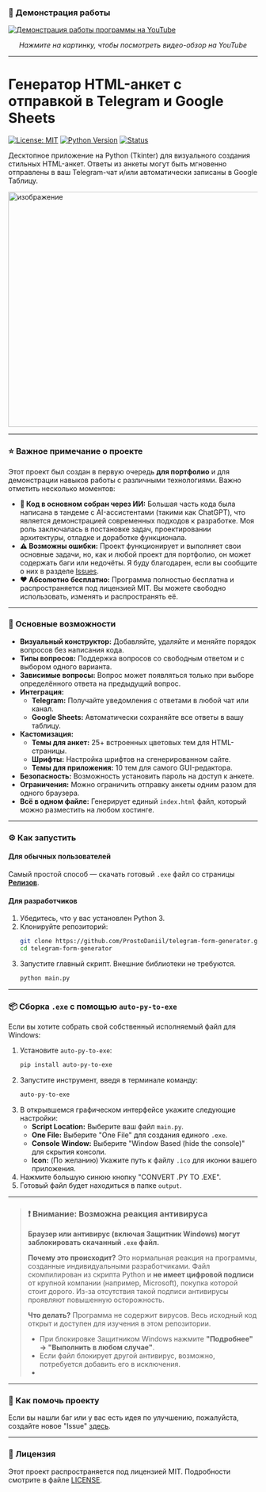 ### 🎥 Демонстрация работы

[![Демонстрация работы программы на YouTube](https://img.youtube.com/vi/6T9xJBeij1U/0.jpg)](https://www.youtube.com/watch?v=6T9xJBeij1U)

*<p align="center">Нажмите на картинку, чтобы посмотреть видео-обзор на YouTube</p>*

---

# Генератор HTML-анкет с отправкой в Telegram и Google Sheets

[![License: MIT](https://img.shields.io/badge/License-MIT-yellow.svg)](https://opensource.org/licenses/MIT)
[![Python Version](https://img.shields.io/badge/python-3.x-blue.svg)](https://www.python.org/)
[![Status](https://img.shields.io/badge/status-active-success.svg)]()

Десктопное приложение на Python (Tkinter) для визуального создания стильных HTML-анкет. Ответы из анкеты могут быть мгновенно отправлены в ваш Telegram-чат и/или автоматически записаны в Google Таблицу.

<img width="1886" height="475" alt="изображение" src="https://github.com/user-attachments/assets/fe2058da-66aa-44c7-9f09-747c10f6e074" />


---

### ⭐ Важное примечание о проекте

Этот проект был создан в первую очередь **для портфолио** и для демонстрации навыков работы с различными технологиями. Важно отметить несколько моментов:

*   **🤖 Код в основном собран через ИИ:** Большая часть кода была написана в тандеме с AI-ассистентами (такими как ChatGPT), что является демонстрацией современных подходов к разработке. Моя роль заключалась в постановке задач, проектировании архитектуры, отладке и доработке функционала.
*   **⚠️ Возможны ошибки:** Проект функционирует и выполняет свои основные задачи, но, как и любой проект для портфолио, он может содержать баги или недочёты. Я буду благодарен, если вы сообщите о них в разделе [Issues](https://github.com/ProstoDaniil/telegram-form-generator/issues).
*   **❤️ Абсолютно бесплатно:** Программа полностью бесплатна и распространяется под лицензией MIT. Вы можете свободно использовать, изменять и распространять её.

---

### 🚀 Основные возможности

- **Визуальный конструктор:** Добавляйте, удаляйте и меняйте порядок вопросов без написания кода.
- **Типы вопросов:** Поддержка вопросов со свободным ответом и с выбором одного варианта.
- **Зависимые вопросы:** Вопрос может появляться только при выборе определённого ответа на предыдущий вопрос.
- **Интеграция:**
  - **Telegram:** Получайте уведомления с ответами в любой чат или канал.
  - **Google Sheets:** Автоматически сохраняйте все ответы в вашу таблицу.
- **Кастомизация:**
  - **Темы для анкет:** 25+ встроенных цветовых тем для HTML-страницы.
  - **Шрифты:** Настройка шрифтов на сгенерированном сайте.
  - **Темы для приложения:** 10 тем для самого GUI-редактора.
- **Безопасность:** Возможность установить пароль на доступ к анкете.
- **Ограничения:** Можно ограничить отправку анкеты одним разом для одного браузера.
- **Всё в одном файле:** Генерирует единый `index.html` файл, который можно разместить на любом хостинге.

---

### ⚙️ Как запустить

#### Для обычных пользователей

Самый простой способ — скачать готовый `.exe` файл со страницы [**Релизов**](https://github.com/ProstoDaniil/telegram-form-generator/releases).

#### Для разработчиков

1.  Убедитесь, что у вас установлен Python 3.
2.  Клонируйте репозиторий:
    ```bash
    git clone https://github.com/ProstoDaniil/telegram-form-generator.git
    cd telegram-form-generator
    ```
3.  Запустите главный скрипт. Внешние библиотеки не требуются.
    ```bash
    python main.py
    ```

---

### 📦 Сборка `.exe` с помощью `auto-py-to-exe`

Если вы хотите собрать свой собственный исполняемый файл для Windows:

1.  Установите `auto-py-to-exe`:
    ```bash
    pip install auto-py-to-exe
    ```
2.  Запустите инструмент, введя в терминале команду:
    ```bash
    auto-py-to-exe
    ```
3.  В открывшемся графическом интерфейсе укажите следующие настройки:
    - **Script Location:** Выберите ваш файл `main.py`.
    - **One File:** Выберите "One File" для создания единого `.exe`.
    - **Console Window:** Выберите "Window Based (hide the console)" для скрытия консоли.
    - **Icon:** (По желанию) Укажите путь к файлу `.ico` для иконки вашего приложения.
4.  Нажмите большую синюю кнопку "CONVERT .PY TO .EXE".
5.  Готовый файл будет находиться в папке `output`.

---

> ### ❗ Внимание: Возможна реакция антивируса
>
> **Браузер или антивирус (включая Защитник Windows) могут заблокировать скачанный `.exe` файл.**
>
> **Почему это происходит?**
> Это нормальная реакция на программы, созданные индивидуальными разработчиками. Файл скомпилирован из скрипта Python и **не имеет цифровой подписи** от крупной компании (например, Microsoft), покупка которой стоит дорого. Из-за отсутствия такой подписи антивирусы проявляют повышенную осторожность.
>
> **Что делать?**
> Программа не содержит вирусов. Весь исходный код открыт и доступен для изучения в этом репозитории.
> *   При блокировке Защитником Windows нажмите **"Подробнее" → "Выполнить в любом случае"**.
> *   Если файл блокирует другой антивирус, возможно, потребуется добавить его в исключения.
> *   
---

### 🤝 Как помочь проекту

Если вы нашли баг или у вас есть идея по улучшению, пожалуйста, создайте новое "Issue" [здесь](https://github.com/ProstoDaniil/telegram-form-generator/issues).

---

### 📄 Лицензия

Этот проект распространяется под лицензией MIT. Подробности смотрите в файле [LICENSE](LICENSE).
